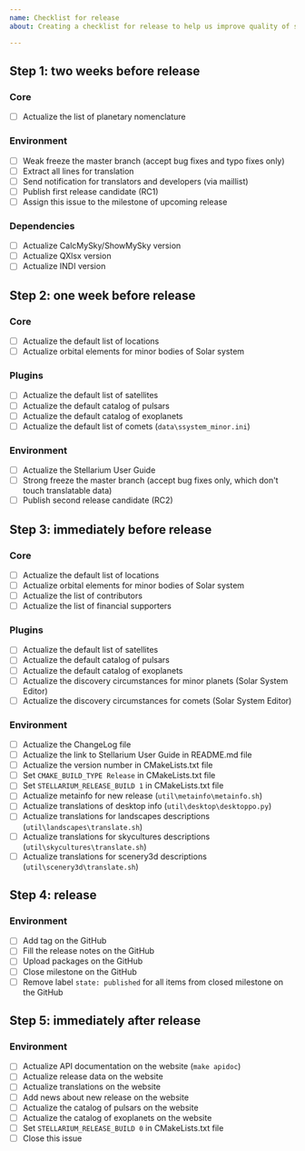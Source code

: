 ```yaml
---
name: Checklist for release
about: Creating a checklist for release to help us improve quality of software

---
```


<!--
READ THIS AND FILL IN THIS TEMPLATE!

This is checklist for maintainer of Stellarium (a release master)

-->

## Step 1: two weeks before release
### Core
- [ ] Actualize the list of planetary nomenclature

### Environment
- [ ] Weak freeze the master branch (accept bug fixes and typo fixes only)
- [ ] Extract all lines for translation
- [ ] Send notification for translators and developers (via maillist)
- [ ] Publish first release candidate (RC1)
- [ ] Assign this issue to the milestone of upcoming release

### Dependencies
- [ ] Actualize CalcMySky/ShowMySky version
- [ ] Actualize QXlsx version
- [ ] Actualize INDI version

## Step 2: one week before release

### Core
- [ ] Actualize the default list of locations
- [ ] Actualize orbital elements for minor bodies of Solar system

### Plugins
- [ ] Actualize the default list of satellites
- [ ] Actualize the default catalog of pulsars
- [ ] Actualize the default catalog of exoplanets
- [ ] Actualize the default list of comets (`data\ssystem_minor.ini`)

### Environment
- [ ] Actualize the Stellarium User Guide
- [ ] Strong freeze the master branch (accept bug fixes only, which don't touch translatable data)
- [ ] Publish second release candidate (RC2)

## Step 3: immediately before release

### Core
- [ ] Actualize the default list of locations
- [ ] Actualize orbital elements for minor bodies of Solar system
- [ ] Actualize the list of contributors
- [ ] Actualize the list of financial supporters

### Plugins
- [ ] Actualize the default list of satellites
- [ ] Actualize the default catalog of pulsars
- [ ] Actualize the default catalog of exoplanets
- [ ] Actualize the discovery circumstances for minor planets (Solar System Editor)
- [ ] Actualize the discovery circumstances for comets (Solar System Editor)

### Environment
- [ ] Actualize the ChangeLog file
- [ ] Actualize the link to Stellarium User Guide in README.md file
- [ ] Actualize the version number in CMakeLists.txt file
- [ ] Set `CMAKE_BUILD_TYPE Release` in CMakeLists.txt file
- [ ] Set `STELLARIUM_RELEASE_BUILD 1` in CMakeLists.txt file
- [ ] Actualize metainfo for new release (`util\metainfo\metainfo.sh`)
- [ ] Actualize translations of desktop info (`util\desktop\desktoppo.py`)
- [ ] Actualize translations for landscapes descriptions (`util\landscapes\translate.sh`)
- [ ] Actualize translations for skycultures descriptions (`util\skycultures\translate.sh`)
- [ ] Actualize translations for scenery3d descriptions (`util\scenery3d\translate.sh`)

## Step 4: release

### Environment
- [ ] Add tag on the GitHub
- [ ] Fill the release notes on the GitHub
- [ ] Upload packages on the GitHub
- [ ] Close milestone on the GitHub
- [ ] Remove label `state: published` for all items from closed milestone on the GitHub
               
## Step 5: immediately after release

### Environment
- [ ] Actualize API documentation on the website (`make apidoc`)
- [ ] Actualize release data on the website
- [ ] Actualize translations on the website
- [ ] Add news about new release on the website
- [ ] Actualize the catalog of pulsars on the website
- [ ] Actualize the catalog of exoplanets on the website
- [ ] Set `STELLARIUM_RELEASE_BUILD 0` in CMakeLists.txt file
- [ ] Close this issue
